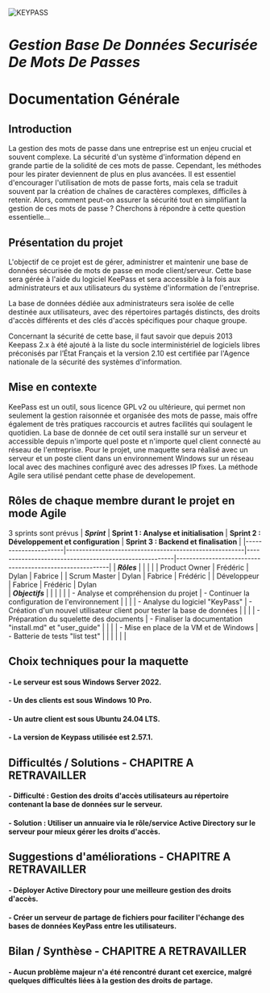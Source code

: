 ![KEYPASS](https://img.linuxfr.org/img/68747470733a2f2f6b6565706173732e696e666f2f696d616765732f69636f6e732f6b6565706173735f333232783133322e706e67/keepass_322x132.png)

# _**Gestion Base De Données Securisée De Mots De Passes**_

# Documentation Générale

## Introduction

La gestion des mots de passe dans une entreprise est un enjeu crucial et souvent complexe. La sécurité d'un système d'information dépend en grande partie de la solidité de ces mots de passe. Cependant, les méthodes pour les pirater deviennent de plus en plus avancées. Il est essentiel d'encourager l'utilisation de mots de passe forts, mais cela se traduit souvent par la création de chaînes de caractères complexes, difficiles à retenir. Alors, comment peut-on assurer la sécurité tout en simplifiant la gestion de ces mots de passe ? Cherchons à répondre à cette question essentielle...

## Présentation du projet 

L'objectif de ce projet est de gérer, administrer et maintenir une base de données sécurisée de mots de passe en mode client/serveur. Cette base sera gérée à l'aide du logiciel KeePass et sera accessible à la fois aux administrateurs et aux utilisateurs du système d'information de l'entreprise.

La base de données dédiée aux administrateurs sera isolée de celle destinée aux utilisateurs, avec des répertoires partagés distincts, des droits d'accès différents et des clés d'accès spécifiques pour chaque groupe.

Concernant la sécurité de cette base, il faut savoir que depuis 2013 Keepass 2.x à été ajouté à la liste du socle interministériel de logiciels libres préconisés par l’État Français et la version 2.10 est certifiée par l'Agence nationale de la sécurité des systèmes d'information.


##  Mise en contexte

KeePass est un outil, sous licence GPL v2 ou ultérieure, qui permet non seulement la gestion raisonnée et organisée des mots de passe, mais offre également de très pratiques raccourcis et autres facilités qui soulagent le quotidien.
La base de donnée de cet outil sera installé sur un serveur et accessible depuis n'importe quel poste et n'importe quel client connecté au réseau de l'entreprise.
Pour le projet, une maquette sera réalisé avec un serveur et un poste client dans un environnement Windows sur un réseau local avec des machines configuré avec des adresses IP fixes.
La méthode Agile sera utilisé pendant cette phase de developement.

## Rôles de chaque membre durant le projet en mode Agile

3 sprints sont prévus
| _**Sprint**_           | **Sprint 1 : Analyse et initialisation**              | **Sprint 2 : Développement et configuration**          | **Sprint 3 : Backend et finalisation**                  |
|----------------------|-------------------------------------------------------|-------------------------------------------------------|---------------------------------------------------------|
| _**Rôles**_            |                                                       |                                                       |                                                         |
| Product Owner        | Frédéric                                               | Dylan                                                 | Fabrice                                                  |
| Scrum Master         | Dylan                                                  | Fabrice                                               | Frédéric                                                 |
| Développeur          | Fabrice                                                | Frédéric                                              | Dylan                   
| _**Objectifs**_        |                                                       |                                                       |                                                  |
|                      | - Analyse et compréhension du projet | - Continuer la configuration de l'environnement        |                      |
|                       | - Analyse du logiciel "KeyPass"      | - Création d'un nouvel utilisateur client pour tester la base de données | |
|                       | - Préparation du squelette des documents | - Finaliser la documentation "install.md" et "user_guide" |        |
|                       | - Mise en place de la VM et de Windows | - Batterie de tests "list test"                        |                      |
|                      |                                                       |                                                   |

## Choix techniques pour la maquette

#### - Le serveur est sous **Windows Server 2022**.
#### - Un des clients est sous **Windows 10 Pro**.
#### - Un autre client est sous **Ubuntu 24.04 LTS**.
#### - La version de **Keypass** utilisée est **2.57.1**.

## Difficultés / Solutions - CHAPITRE A RETRAVAILLER

#### - **Difficulté :** Gestion des droits d'accès utilisateurs au répertoire contenant la base de données sur le serveur.
#### - **Solution :** Utiliser un annuaire via le rôle/service **Active Directory** sur le serveur pour mieux gérer les droits d'accès.

## Suggestions d'améliorations - CHAPITRE A RETRAVAILLER

#### - Déployer **Active Directory** pour une meilleure gestion des droits d'accès.
#### - Créer un **serveur de partage de fichiers** pour faciliter l'échange des bases de données KeyPass entre les utilisateurs.

## Bilan / Synthèse - CHAPITRE A RETRAVAILLER

#### - Aucun problème majeur n'a été rencontré durant cet exercice, malgré quelques difficultés liées à la gestion des droits de partage.
